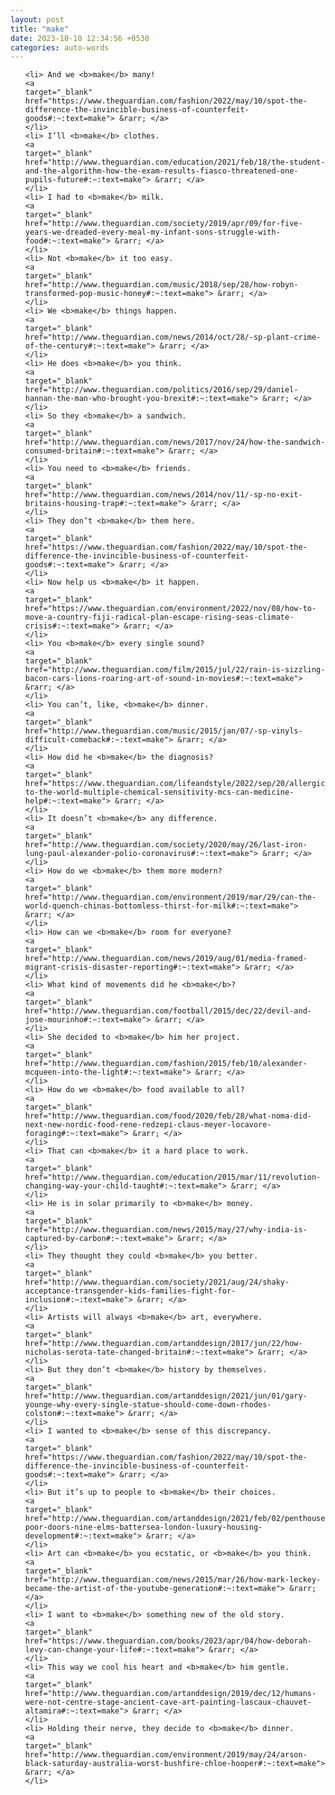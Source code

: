```yaml
---
layout: post
title: "make"
date: 2023-10-10 12:34:56 +0530
categories: auto-words
---
```

<ol>

    <li> And we <b>make</b> many!
    <a 
    target="_blank" 
    href="https://www.theguardian.com/fashion/2022/may/10/spot-the-difference-the-invincible-business-of-counterfeit-goods#:~:text=make"> &rarr; </a>
    </li>
    <li> I’ll <b>make</b> clothes.
    <a 
    target="_blank" 
    href="http://www.theguardian.com/education/2021/feb/18/the-student-and-the-algorithm-how-the-exam-results-fiasco-threatened-one-pupils-future#:~:text=make"> &rarr; </a>
    </li>
    <li> I had to <b>make</b> milk.
    <a 
    target="_blank" 
    href="http://www.theguardian.com/society/2019/apr/09/for-five-years-we-dreaded-every-meal-my-infant-sons-struggle-with-food#:~:text=make"> &rarr; </a>
    </li>
    <li> Not <b>make</b> it too easy.
    <a 
    target="_blank" 
    href="http://www.theguardian.com/music/2018/sep/28/how-robyn-transformed-pop-music-honey#:~:text=make"> &rarr; </a>
    </li>
    <li> We <b>make</b> things happen.
    <a 
    target="_blank" 
    href="http://www.theguardian.com/news/2014/oct/28/-sp-plant-crime-of-the-century#:~:text=make"> &rarr; </a>
    </li>
    <li> He does <b>make</b> you think.
    <a 
    target="_blank" 
    href="http://www.theguardian.com/politics/2016/sep/29/daniel-hannan-the-man-who-brought-you-brexit#:~:text=make"> &rarr; </a>
    </li>
    <li> So they <b>make</b> a sandwich.
    <a 
    target="_blank" 
    href="http://www.theguardian.com/news/2017/nov/24/how-the-sandwich-consumed-britain#:~:text=make"> &rarr; </a>
    </li>
    <li> You need to <b>make</b> friends.
    <a 
    target="_blank" 
    href="http://www.theguardian.com/news/2014/nov/11/-sp-no-exit-britains-housing-trap#:~:text=make"> &rarr; </a>
    </li>
    <li> They don’t <b>make</b> them here.
    <a 
    target="_blank" 
    href="https://www.theguardian.com/fashion/2022/may/10/spot-the-difference-the-invincible-business-of-counterfeit-goods#:~:text=make"> &rarr; </a>
    </li>
    <li> Now help us <b>make</b> it happen.
    <a 
    target="_blank" 
    href="https://www.theguardian.com/environment/2022/nov/08/how-to-move-a-country-fiji-radical-plan-escape-rising-seas-climate-crisis#:~:text=make"> &rarr; </a>
    </li>
    <li> You <b>make</b> every single sound?
    <a 
    target="_blank" 
    href="http://www.theguardian.com/film/2015/jul/22/rain-is-sizzling-bacon-cars-lions-roaring-art-of-sound-in-movies#:~:text=make"> &rarr; </a>
    </li>
    <li> You can’t, like, <b>make</b> dinner.
    <a 
    target="_blank" 
    href="http://www.theguardian.com/music/2015/jan/07/-sp-vinyls-difficult-comeback#:~:text=make"> &rarr; </a>
    </li>
    <li> How did he <b>make</b> the diagnosis?
    <a 
    target="_blank" 
    href="https://www.theguardian.com/lifeandstyle/2022/sep/20/allergic-to-the-world-multiple-chemical-sensitivity-mcs-can-medicine-help#:~:text=make"> &rarr; </a>
    </li>
    <li> It doesn’t <b>make</b> any difference.
    <a 
    target="_blank" 
    href="http://www.theguardian.com/society/2020/may/26/last-iron-lung-paul-alexander-polio-coronavirus#:~:text=make"> &rarr; </a>
    </li>
    <li> How do we <b>make</b> them more modern?
    <a 
    target="_blank" 
    href="http://www.theguardian.com/environment/2019/mar/29/can-the-world-quench-chinas-bottomless-thirst-for-milk#:~:text=make"> &rarr; </a>
    </li>
    <li> How can we <b>make</b> room for everyone?
    <a 
    target="_blank" 
    href="http://www.theguardian.com/news/2019/aug/01/media-framed-migrant-crisis-disaster-reporting#:~:text=make"> &rarr; </a>
    </li>
    <li> What kind of movements did he <b>make</b>?
    <a 
    target="_blank" 
    href="http://www.theguardian.com/football/2015/dec/22/devil-and-jose-mourinho#:~:text=make"> &rarr; </a>
    </li>
    <li> She decided to <b>make</b> him her project.
    <a 
    target="_blank" 
    href="http://www.theguardian.com/fashion/2015/feb/10/alexander-mcqueen-into-the-light#:~:text=make"> &rarr; </a>
    </li>
    <li> How do we <b>make</b> food available to all?
    <a 
    target="_blank" 
    href="http://www.theguardian.com/food/2020/feb/28/what-noma-did-next-new-nordic-food-rene-redzepi-claus-meyer-locavore-foraging#:~:text=make"> &rarr; </a>
    </li>
    <li> That can <b>make</b> it a hard place to work.
    <a 
    target="_blank" 
    href="http://www.theguardian.com/education/2015/mar/11/revolution-changing-way-your-child-taught#:~:text=make"> &rarr; </a>
    </li>
    <li> He is in solar primarily to <b>make</b> money.
    <a 
    target="_blank" 
    href="http://www.theguardian.com/news/2015/may/27/why-india-is-captured-by-carbon#:~:text=make"> &rarr; </a>
    </li>
    <li> They thought they could <b>make</b> you better.
    <a 
    target="_blank" 
    href="http://www.theguardian.com/society/2021/aug/24/shaky-acceptance-transgender-kids-families-fight-for-inclusion#:~:text=make"> &rarr; </a>
    </li>
    <li> Artists will always <b>make</b> art, everywhere.
    <a 
    target="_blank" 
    href="http://www.theguardian.com/artanddesign/2017/jun/22/how-nicholas-serota-tate-changed-britain#:~:text=make"> &rarr; </a>
    </li>
    <li> But they don’t <b>make</b> history by themselves.
    <a 
    target="_blank" 
    href="http://www.theguardian.com/artanddesign/2021/jun/01/gary-younge-why-every-single-statue-should-come-down-rhodes-colston#:~:text=make"> &rarr; </a>
    </li>
    <li> I wanted to <b>make</b> sense of this discrepancy.
    <a 
    target="_blank" 
    href="https://www.theguardian.com/fashion/2022/may/10/spot-the-difference-the-invincible-business-of-counterfeit-goods#:~:text=make"> &rarr; </a>
    </li>
    <li> But it’s up to people to <b>make</b> their choices.
    <a 
    target="_blank" 
    href="http://www.theguardian.com/artanddesign/2021/feb/02/penthouses-poor-doors-nine-elms-battersea-london-luxury-housing-development#:~:text=make"> &rarr; </a>
    </li>
    <li> Art can <b>make</b> you ecstatic, or <b>make</b> you think.
    <a 
    target="_blank" 
    href="http://www.theguardian.com/news/2015/mar/26/how-mark-leckey-became-the-artist-of-the-youtube-generation#:~:text=make"> &rarr; </a>
    </li>
    <li> I want to <b>make</b> something new of the old story.
    <a 
    target="_blank" 
    href="https://www.theguardian.com/books/2023/apr/04/how-deborah-levy-can-change-your-life#:~:text=make"> &rarr; </a>
    </li>
    <li> This way we cool his heart and <b>make</b> him gentle.
    <a 
    target="_blank" 
    href="http://www.theguardian.com/artanddesign/2019/dec/12/humans-were-not-centre-stage-ancient-cave-art-painting-lascaux-chauvet-altamira#:~:text=make"> &rarr; </a>
    </li>
    <li> Holding their nerve, they decide to <b>make</b> dinner.
    <a 
    target="_blank" 
    href="http://www.theguardian.com/environment/2019/may/24/arson-black-saturday-australia-worst-bushfire-chloe-hooper#:~:text=make"> &rarr; </a>
    </li>